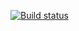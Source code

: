 [![Build status](https://ci.appveyor.com/api/projects/status/al55r7ou2wkx67pj/branch/master?svg=true)](https://ci.appveyor.com/project/nvborisenko/commons-net/branch/master)
